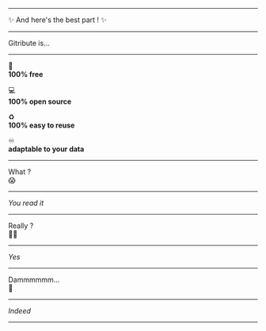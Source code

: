 
<br>
<br>

<div class="has-text-centered my-6">
  
  <hr>

  <p class="is-size-3 has-text-weight-bold mb-1">
    ✨ And here's the best part ! ✨
  </p>

  <hr>

  <p class="is-size-4 mb-2 mt-4">
    Gitribute is...
  </p>

  <hr>

  <p class="is-size-3 my-5">
    <span class="">💸</span><br>
    <b>100% free</b>
  </p>
  <p class="is-size-3 my-5">
    <span class="">💻</span><br>
    <b>100% open source</b>
  </p>
  <p class="is-size-3 my-5">
    <span class="">♻️</span><br>
    <b>100% easy to reuse</b>
  </p>
  <p class="is-size-3 my-5">
    <span class="">♾️</span><br>
    <b>adaptable to your data</b>
  </p>

  <hr class="my-6">

  <p class="is-size-1 my-5">
    What ?
    <br>
    <span class="">😱</span>
  </p>

  <hr>

  <p class="is-size-4 my-2">
    <i>You read it</i>
  </p>

  <hr>

  <p class="is-size-1 my-5">
    Really ?
    <br>
    <span class="">😵‍💫</span>
  </p>

  <hr>

  <p class="is-size-4 my-2">
    <i>Yes</i>
  </p>

  <hr>

  <p class="is-size-1 my-5">
    Dammmmmm...
    <br>
    <span class="">🤯</span>
  </p>

  <hr>

  <p class="is-size-4 my-2">
    <i>Indeed</i>
  </p>

  <hr>

</div>
